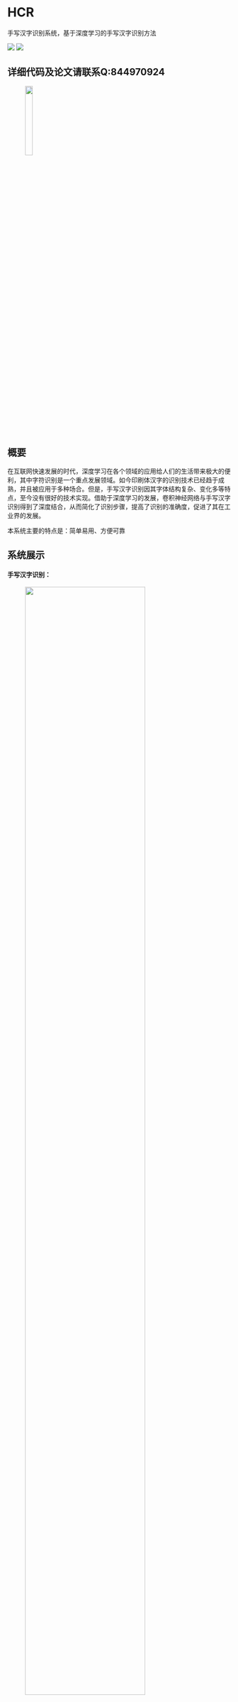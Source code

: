 # HCR
手写汉字识别系统，基于深度学习的手写汉字识别方法

[![](https://img.shields.io/badge/Video-%E6%BC%94%E7%A4%BA-yellow)](https://www.bilibili.com/video/BV1Rf4y1L7hX?spm_id_from=333.999.0.0)
[![](https://img.shields.io/badge/author-GXW-green)]()

## 详细代码及论文请联系Q:844970924
<figure class="half">
    <img src="https://img-blog.csdnimg.cn/dcd87cc31eba4c259f2b058d313007f4.jpg" width="20%" >
</figure>

## 概要
在互联网快速发展的时代，深度学习在各个领域的应用给人们的生活带来极大的便利，其中字符识别是一个重点发展领域。如今印刷体汉字的识别技术已经趋于成熟，并且被应用于多种场合。但是，手写汉字识别因其字体结构复杂、变化多等特点，至今没有很好的技术实现。借助于深度学习的发展，卷积神经网络与手写汉字识别得到了深度结合，从而简化了识别步骤，提高了识别的准确度，促进了其在工业界的发展。

本系统主要的特点是：简单易用、方便可靠

## 系统展示

#### 手写汉字识别：

<figure class="half">
    <img src="https://img-blog.csdnimg.cn/287c6b65b378480e9a113ed7c691f1f3.png" width="80%">
</figure>

#### 上传图片识别：
<figure class="half">
    <img src="https://img-blog.csdnimg.cn/56367d1d312745c1ae86378f4b3e07e4.png" width="80%">
</figure>

